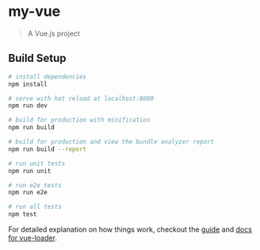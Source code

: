﻿# my-vue
<!-- 项目 -->
> A Vue.js project

## Build Setup

``` bash
# install dependencies
npm install

# serve with hot reload at localhost:8080
npm run dev

# build for production with minification
npm run build

# build for production and view the bundle analyzer report
npm run build --report

# run unit tests
npm run unit

# run e2e tests
npm run e2e

# run all tests
npm test
```








For detailed explanation on how things work, checkout the [guide](http://vuejs-templates.github.io/webpack/) and [docs for vue-loader](http://vuejs.github.io/vue-loader).
